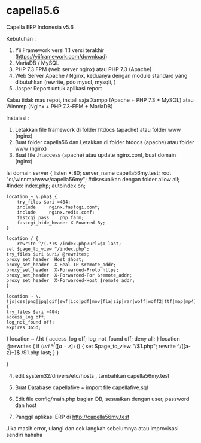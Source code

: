 # capella5.6
Capella ERP Indonesia v5.6 

Kebutuhan :
1. Yii Framework versi 1.1 versi terakhir (https://yiiframework.com/download)
2. MariaDB / MySQL
3. PHP 7.3 FPM (web server nginx) atau PHP 7.3 (Apache)
4. Web Server Apache / Nginx, keduanya dengan module standard yang dibutuhkan (rewrite, pdo mysql, mysqli, )
5. Jasper Report untuk aplikasi report

Kalau tidak mau repot, install saja Xampp (Apache + PHP 7.3 + MySQL) atau Winnmp (Nginx + PHP 7.3-FPM + MariaDB)

Instalasi :
1. Letakkan file framework di folder htdocs (apache) atau folder www (nginx)
2. Buat folder capella56 dan Letakkan di folder htdocs (apache) atau folder www (nginx)
3. Buat file .htaccess (apache) atau update nginx.conf, buat domain (nginx)

Isi domain 
server {
	listen		*:80;
	server_name 	capella56my.test;
	root 	"c:/winnmp/www/capella56my"; #disesuaikan dengan folder
	allow		all;
	#index index.php;
  autoindex on;
 
	location ~ \.php$ {
		try_files $uri =404;
		include		nginx.fastcgi.conf;
		include		nginx.redis.conf;
		fastcgi_pass	php_farm;
		fastcgi_hide_header X-Powered-By;
	}
 
	location / {
		rewrite ^/(.*)$ /index.php?url=$1 last;
    set $page_to_view "/index.php";
    try_files $uri $uri/ @rewrites;
    proxy_set_header  Host $host;
    proxy_set_header  X-Real-IP $remote_addr;
    proxy_set_header  X-Forwarded-Proto https;
    proxy_set_header  X-Forwarded-For $remote_addr;
    proxy_set_header  X-Forwarded-Host $remote_addr;
	}

	location ~ \.(js|css|png|jpg|gif|swf|ico|pdf|mov|fla|zip|rar|woff|woff2|ttf|map|mp4)$ {
    try_files $uri =404;
    access_log off;
    log_not_found off;
    expires 365d;
  }
  location ~ /\.ht {
    access_log off;
    log_not_found off;
    deny all;
  }
  location @rewrites {
    if ($uri ~* ^/([a-z]+)$) {
      set $page_to_view "/$1.php";
      rewrite ^/([a-z]+)$ /$1.php last;
    }
  }
 
}

4. edit system32/drivers/etc/hosts , tambahkan capella56my.test

5. Buat Database capellafive + import file capellafive.sql

6. Edit file config/main.php bagian DB, sesuaikan dengan user, password dan host

7. Panggil aplikasi ERP di http://capella56my.test

Jika masih error, ulangi dan cek langkah sebelumnya atau improvisasi sendiri hahaha
